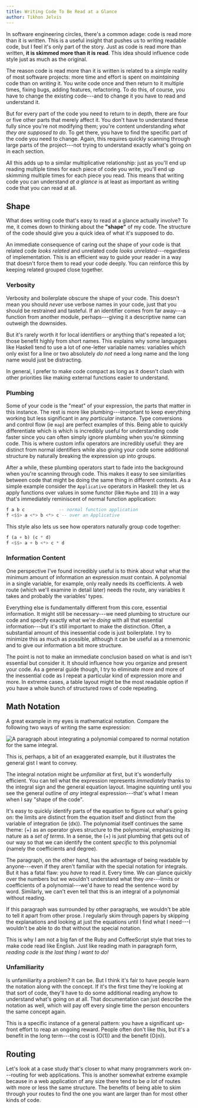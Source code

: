 ```yaml
---
title: Writing Code To Be Read at a Glance
author: Tikhon Jelvis
---
```


In software engineering circles, there's a common adage: code is read more than it is written. This is a useful insight that pushes us to writing readable code, but I feel it's only part of the story. Just as code is read more than written, **it is skimmed more than it is read**. This idea should influence code style just as much as the original.

The reason code is read more than it is written is related to a simple reality of most software projects: more time and effort is spent on *maintaining* code than on *writing* it. You write code once and then return to it multiple times, fixing bugs, adding features, refactoring. To do this, of course, you have to change the existing code---and to change it you have to read and understand it.

But for every part of the code you need to return to in depth, there are four or five other parts that merely affect it. You don't have to understand these fully since you're not modifying them; you're content understanding *what they are supposed to do*. To get there, you have to find the specific part of the code you need to change. Again, this requires quickly scanning through large parts of the project---not trying to understand exactly what's going on in each section.

All this adds up to a similar multiplicative relationship: just as you'll end up reading multiple times for each piece of code you write, you'll end up skimming multiple times for each piece you read. This means that writing code you can understand *at a glance* is at least as important as writing code that you can read at all.

</div>
<div class="content">

## Shape

What does writing code that's easy to read at a glance actually involve? To me, it comes down to thinking about the **"shape"** of my code. The structure of the code should give you a quick idea of what it's supposed to do.

An immediate consequence of caring out the shape of your code is that related code *looks related* and unrelated code *looks unrelated*---regardless of implementation. This is an efficient way to guide your reader in a way that doesn't force them to read your code deeply. You can reinforce this by keeping related grouped close together.

### Verbosity

Verbosity and boilerplate obscure the shape of your code. This doesn't mean you should *never* use verbose names in your code, just that you should be restrained and tasteful. If an identifier comes from far away---a function from another module, perhaps---giving it a descriptive name can outweigh the downsides.

But it's rarely worth it for local identifiers or anything that's repeated a lot; those benefit highly from short names. This explains why some languages like Haskell tend to use a lot of one-letter variable names: variables which only exist for a line or two absolutely *do not* need a long name and the long name would just be distracting.

In general, I prefer to make code compact as long as it doesn't clash with other priorities like making external functions easier to understand.

### Plumbing

Some of your code is the "meat" of your expression, the parts that matter in this instance. The rest is more like plumbing---important to keep everything working but less significant in any *particular* instance. Type conversions and control flow (ie `map`) are perfect examples of this. Being able to quickly differentiate which is which is incredibly useful for understanding code faster since you can often simply ignore plumbing when you're skimming code. This is where custom infix operators are incredibly useful: they are distinct from normal identifiers while also giving your code some additional structure by naturally breaking the expression up into groups.

After a while, these plumbing operators start to fade into the background when you're scanning through code. This makes it easy to see similarities between code that might be doing the same thing in different contexts. As a simple example consider the `Applicative` operators in Haskell: they let us apply functions over values in some functor (like `Maybe` and `IO`) in a way that's immediately reminiscent of normal function application:

```haskell
f a b c             -- normal function application
f <$$> a <*> b <*> c -- over an Applicative
```

This style also lets us see how operators naturally group code together:

```haskell
f (a + b) (c * d)
f <$$> a + b <*> c * d
```

### Information Content

One perspective I've found incredibly useful is to think about what what the minimum amount of information an expression *must* contain. A polynomial in a single variable, for example, only really needs its coefficients. A web route (which we'll examine in detail later) needs the route, any variables it takes and probably the variables' types.

Everything else is fundamentally different from this core, essential information. It might still be necessary---we need plumbing to structure our code and specify exactly what we're *doing* with all that essential information---but it's still important to make the distinction. Often, a substantial amount of this inessential code is just boilerplate. I try to minimize this as much as possible, although it can be useful as a mnemonic and to give our information a bit more structure.

The point is not to make an immediate conclusion based on what is and isn't essential but consider it. It should influence how you organize and present your code. As a general guide though, I try to eliminate more and more of the inessential code as I repeat a particular kind of expression more and more. In extreme cases, a table layout might be the most readable option if you have a whole bunch of structured rows of code repeating.

</div>
<div class="content">

## Math Notation

A great example in my eyes is mathematical notation. Compare the following two ways of writing the same expression:

![A paragraph about integrating a polynomial compared to normal notation for the same integral.](integral-notation.png)

This is, perhaps, a bit of an exaggerated example, but it illustrates the general gist I want to convey.

The integral notation might be *unfamiliar* at first, but it's wonderfully efficient. You can tell what the expression represents *immediately* thanks to the integral sign and the general equation layout. Imagine squinting until you see the general outline of *any* integral expression---that's what I mean when I say "shape of the code".

It's easy to quickly identify parts of the equation to figure out what's going on: the limits are distinct from the equation itself and distinct from the variable of integration (ie \(dx\)). The polynomial itself continues the same theme: \(+\) as an operator gives structure to the polynomial, emphasizing its nature as a *set of terms*. In a sense, the \(+\) is just plumbing that gets out of our way so that we can identify the content *specific* to this polynomial (namely the coefficients and degree).

The paragraph, on the other hand, has the advantage of being readable by anyone---even if they aren't familiar with the special notation for integrals. But it has a fatal flaw: you *have* to read it. Every time. We can glance quickly over the numbers but we wouldn't understand what they *are*---limits or coefficients of a polynomial---we'd have to read the sentence word by word. Similarly, we can't even tell that this is an integral of a polynomial without reading.

If this paragraph was surrounded by other paragraphs, we wouldn't be able to tell it apart from other prose. I regularly skim through papers by skipping the explanations and looking at just the equations until I find what I need---I wouldn't be able to do that without the special notation.

This is why I am not a big fan of the Ruby and CoffeeScript style that tries to make code read like English. Just like reading math in paragraph form, *reading code is the last thing I want to do!*

### Unfamiliarity

Is unfamiliarity a problem? It can be. But I think it's fair to have people learn the notation along with the concept. If it's the first time they're looking at that sort of code, they'll have to do some additional reading anyhow to understand what's going on at all. That documentation can just describe the notation as well, which will pay off every single time the person encounters the same concept again.

This is a specific instance of a general pattern: you have a significant up-front effort to reap an ongoing reward. People often don't like this, but it's a benefit in the long term---the cost is \(O(1)\) and the benefit \(O(n)\).

</div>
<div class="content">

## Routing

Let's look at a case study that's closer to what many programmers work on---routing for web applications. This is another somewhat extreme example because in a web application of any size there tend to be *a lot* of routes with more or less the same structure. The benefits of being able to skim through your routes to find the one you want are larger than for most other kinds of code.
